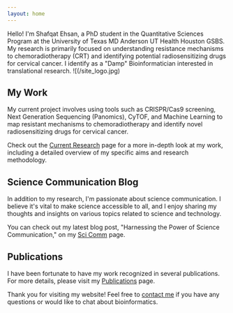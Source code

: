 ```yaml
---
layout: home
---
```


Hello! I'm Shafqat Ehsan, a PhD student in the Quantitative Sciences Program at the University of Texas MD Anderson UT Health Houston GSBS. My research is primarily focused on understanding resistance mechanisms to chemoradiotherapy (CRT) and identifying potential radiosensitizing drugs for cervical cancer. I identify as a "Damp" Bioinformatician interested in translational research.
![(/site_logo.jpg)


## My Work

My current project involves using tools such as CRISPR/Cas9 screening, Next Generation Sequencing (Panomics), CyTOF, and Machine Learning to map resistant mechanisms to chemoradiotherapy and identify novel radiosensitizing drugs for cervical cancer. 

Check out the [Current Research](/currentresearch) page for a more in-depth look at my work, including a detailed overview of my specific aims and research methodology.

## Science Communication  Blog

In addition to my research, I'm passionate about science communication. I believe it's vital to make science accessible to all, and I enjoy sharing my thoughts and insights on various topics related to science and technology.

You can check out my latest blog post, "Harnessing the Power of Science Communication," on my [Sci Comm](/scicomm) page.

## Publications

I have been fortunate to have my work recognized in several publications. For more details, please visit my [Publications](/publications) page.

Thank you for visiting my website! Feel free to [contact me](/contact) if you have any questions or would like to chat about bioinformatics.
